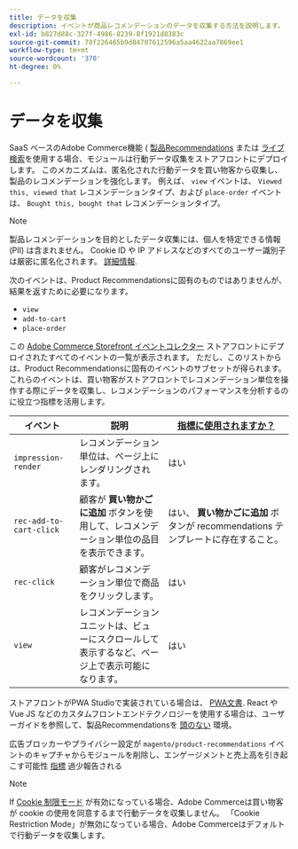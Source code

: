 ```yaml
---
title: データを収集
description: イベントが商品レコメンデーションのデータを収集する方法を説明します。
exl-id: b827d88c-327f-4986-8239-8f1921d8383c
source-git-commit: 78f226465b9d84707612596a5aa4622aa7869ee1
workflow-type: tm+mt
source-wordcount: '370'
ht-degree: 0%

---
```


# データを収集

SaaS ベースのAdobe Commerce機能 ( [製品Recommendations](install-configure.md) または [ライブ検索](https://experienceleague.adobe.com/docs/commerce-merchant-services/live-search/onboard/install.html)を使用する場合、モジュールは行動データ収集をストアフロントにデプロイします。 このメカニズムは、匿名化された行動データを買い物客から収集し、製品のレコメンデーションを強化します。 例えば、 `view` イベントは、 `Viewed this, viewed that` レコメンデーションタイプ、および `place-order` イベントは、 `Bought this, bought that` レコメンデーションタイプ。

>[!NOTE]
>
>製品レコメンデーションを目的としたデータ収集には、個人を特定できる情報 (PII) は含まれません。 Cookie ID や IP アドレスなどのすべてのユーザー識別子は厳密に匿名化されます。 [詳細情報](https://www.adobe.com/privacy/experience-cloud.html).

次のイベントは、Product Recommendationsに固有のものではありませんが、結果を返すために必要になります。

- `view`
- `add-to-cart`
- `place-order`

この [Adobe Commerce Storefront イベントコレクター](https://developer.adobe.com/commerce/services/shared-services/storefront-events/collector/#quick-start) ストアフロントにデプロイされたすべてのイベントの一覧が表示されます。 ただし、このリストからは、Product Recommendationsに固有のイベントのサブセットが得られます。 これらのイベントは、買い物客がストアフロントでレコメンデーション単位を操作する際にデータを収集し、レコメンデーションのパフォーマンスを分析するのに役立つ指標を活用します。

| イベント | 説明 | [指標に使用されますか？](workspace.md) |
| --- | --- | --- |
| `impression-render` | レコメンデーション単位は、ページ上にレンダリングされます。 | はい |
| `rec-add-to-cart-click` | 顧客が **買い物かごに追加** ボタンを使用して、レコメンデーション単位の品目を表示できます。 | はい、 **買い物かごに追加** ボタンが recommendations テンプレートに存在すること。 |
| `rec-click` | 顧客がレコメンデーション単位で商品をクリックします。 | はい |
| `view` | レコメンデーションユニットは、ビューにスクロールして表示するなど、ページ上で表示可能になります。 | はい |

ストアフロントがPWA Studioで実装されている場合は、 [PWA文書](https://developer.adobe.com/commerce/pwa-studio/integrations/product-recommendations/). React や Vue JS などのカスタムフロントエンドテクノロジーを使用する場合は、ユーザーガイドを参照して、製品Recommendationsを [頭のない](headless.md) 環境。

広告ブロッカーやプライバシー設定が `magento/product-recommendations` イベントのキャプチャからモジュールを削除し、エンゲージメントと売上高を引き起こす可能性 [指標](workspace.md) 過少報告される

>[!NOTE]
>
>If [Cookie 制限モード](https://experienceleague.adobe.com/docs/commerce-admin/start/compliance/privacy/compliance-cookie-law.html) が有効になっている場合、Adobe Commerceは買い物客が cookie の使用を同意するまで行動データを収集しません。 「Cookie Restriction Mode」が無効になっている場合、Adobe Commerceはデフォルトで行動データを収集します。
